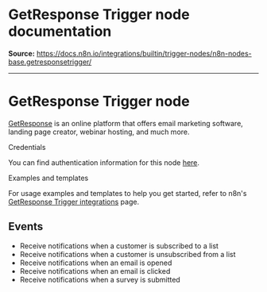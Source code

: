 # GetResponse Trigger node documentation

**Source:** https://docs.n8n.io/integrations/builtin/trigger-nodes/n8n-nodes-base.getresponsetrigger/

---

# GetResponse Trigger node

[GetResponse](https://www.getresponse.com/) is an online platform that offers email marketing software, landing page creator, webinar hosting, and much more.

Credentials

You can find authentication information for this node [here](../../credentials/getresponse/).

Examples and templates

For usage examples and templates to help you get started, refer to n8n's [GetResponse Trigger integrations](https://n8n.io/integrations/getresponse-trigger/) page.

## Events

- Receive notifications when a customer is subscribed to a list
- Receive notifications when a customer is unsubscribed from a list
- Receive notifications when an email is opened
- Receive notifications when an email is clicked
- Receive notifications when a survey is submitted
